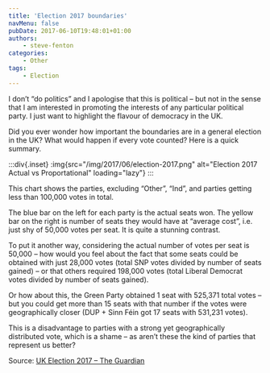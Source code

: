 ```yaml
---
title: 'Election 2017 boundaries'
navMenu: false
pubDate: 2017-06-10T19:48:01+01:00
authors:
    - steve-fenton
categories:
    - Other
tags:
    - Election
---
```


I don’t “do politics” and I apologise that this is political – but not in the sense that I am interested in promoting the interests of any particular political party. I just want to highlight the flavour of democracy in the UK.

Did you ever wonder how important the boundaries are in a general election in the UK? What would happen if every vote counted? Here is a quick summary.

:::div{.inset}
:img{src="/img/2017/06/election-2017.png" alt="Election 2017 Actual vs Proportational" loading="lazy"}
:::

This chart shows the parties, excluding “Other”, “Ind”, and parties getting less than 100,000 votes in total.

The blue bar on the left for each party is the actual seats won. The yellow bar on the right is number of seats they would have at “average cost”, i.e. just shy of 50,000 votes per seat. It is quite a stunning contrast.

To put it another way, considering the actual number of votes per seat is 50,000 – how would you feel about the fact that some seats could be obtained with just 28,000 votes (total SNP votes divided by number of seats gained) – or that others required 198,000 votes (total Liberal Democrat votes divided by number of seats gained).

Or how about this, the Green Party obtained 1 seat with 525,371 total votes – but you could get more than 15 seats with that number if the votes were geographically closer (DUP + Sinn Féin got 17 seats with 531,231 votes).

This is a disadvantage to parties with a strong yet geographically distributed vote, which is a shame – as aren’t these the kind of parties that represent us better?

Source: [UK Election 2017 – The Guardian](https://www.theguardian.com/politics/ng-interactive/2017/jun/08/live-uk-election-results-in-full-2017)